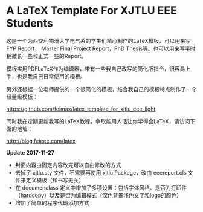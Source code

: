 # A LaTeX Template For XJTLU EEE Students

这是一个为西交利物浦大学电气系的学生们精心制作的LaTeX模板，可以用来写FYP Report， Master Final Project Report，PhD Thesis等。也可以用来写平时稍微长一些和正式一些的Report。

模板实用PDFLaTeX作为编译器，带有一些我自己改写的简化版指令，很容易上手，也是我自己日常使用的模板。

另外还根据一位老师提供的一个很简化的模板，结合我自己的模板特点制作了一个轻量级模板：

https://github.com/feimax/latex_template_for_xjtlu_eee_light

同时我在定期更新我写的LaTeX教程，争取能用人话让你学得会LaTeX，请访问下面的地址：

http://blog.feieee.com/latex

**Update 2017-11-27**

+ 封面内容由固定内容改完可以自由修改的方式
+ 去掉了 xjtlu.sty 文件，不需要再使用 xjtlu Package，改由 eeereport.cls 文件来定义模板（和书写无关）
+ 在 documenclass 定义中增加了多项设置：包括字体风格、是否为打印件（hardcopy）以及是否为编辑模式（深色背景浅色文字和logo的颜色）
+ 增加了简单的程序代码添加方式